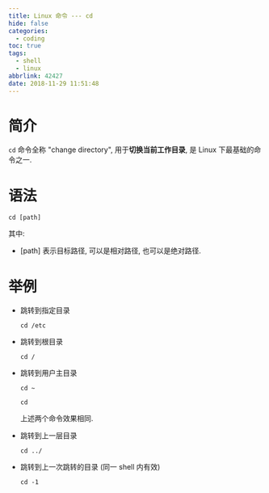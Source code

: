 ```yaml
---
title: Linux 命令 --- cd
hide: false
categories:
  - coding
toc: true
tags:
  - shell
  - linux
abbrlink: 42427
date: 2018-11-29 11:51:48
---
```


# 简介

`cd` 命令全称 "change directory", 用于**切换当前工作目录**, 是 Linux 下最基础的命令之一. 

# 语法

```shell
cd [path]
```

其中: 

* [path] 表示目标路径, 可以是相对路径, 也可以是绝对路径.

<!-- more -->

# 举例

* 跳转到指定目录

  ```shell
  cd /etc
  ```

* 跳转到根目录

  ```shell
  cd /
  ```

* 跳转到用户主目录

  ```shell
  cd ~
  ```

  ```shell
  cd
  ```

  上述两个命令效果相同.

* 跳转到上一层目录

  ```shell
  cd ../
  ```

* 跳转到上一次跳转的目录 (同一 shell 内有效)

  ```shell
  cd -1
  ```